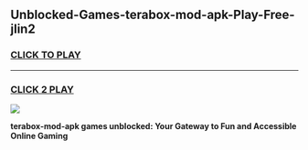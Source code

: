 
## Unblocked-Games-terabox-mod-apk-Play-Free-jlin2
<h3>
<a href="https://premium76.site?title=terabox-mod-apk&ref=15A">CLICK TO PLAY</a></h3>
<hr>

<h3>
<a href="https://premium76.site?title=terabox-mod-apk&ref=15A">CLICK 2 PLAY</a>
  
</h3>

<a href="https://premium76.site?title=terabox-mod-apk&ref=15A"><img src="https://clearcache.store/games.png"></a>


**terabox-mod-apk games unblocked: Your Gateway to Fun and Accessible Online Gaming**
